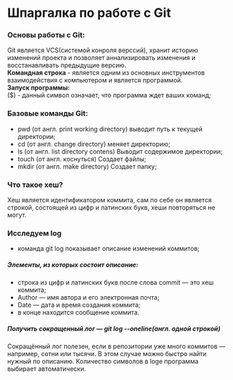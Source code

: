 # Шпаргалка по работе с Git

### Основы работы с Git:  
Git является VCS(системой конроля верссий), хранит историю изменений проекта и позволяет аннализировать изменения и восстанавливать предыдущие версию.  
**Командная строка** - является одним из основных инструментов взаимодействия с компьютером и является программой.  
**Запуск программы:**  
($) - данный символ означает, что программа ждет ваших команд;  
### Базовые команды Git:
* pwd (от англ. print working directory) выводит путь к текущей директории;
* cd (от англ. change directory) меняет директорию;
* ls (от англ. list directory contens) Выводит содержимое директории;
* touch (от англ. коснуться) Создает файлы;
* mkdir (от англ. make directory) Создает папку;
### Что такое хеш?  
Хеш является идентификатором коммита, сам по себе он является строкой, состоящей из цифр и латинских букв, хеши повторяться не могут.  
### Исследуем log  
* команда git log показывает описание изменений коммитов;  
##### Элементы, из которых состоит описание:
* строка из цифр и латинских букв после слова commit — это хеш коммита;
* Author — имя автора и его электронная почта;
* Date — дата и время создания коммита;
* в конце находится сообщение коммита.
##### Получить сокращенный лог — git log --oneline(англ. одной строкой)  
Сокращённый лог полезен, если в репозитории уже много коммитов — например, сотни или тысячи. В этом случае можно быстро найти нужный по описанию. Количество символов в loge программа выбирает автоматически.  


 

